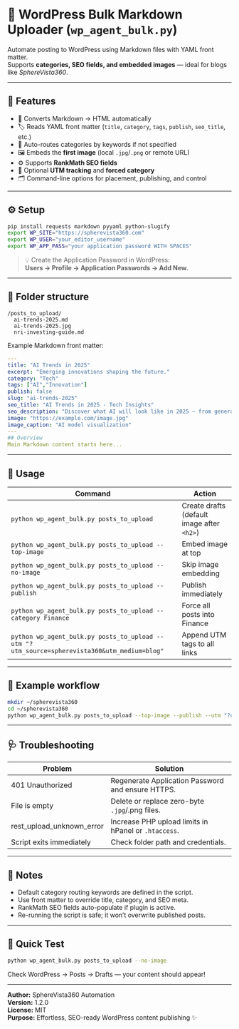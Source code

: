 # 📘 WordPress Bulk Markdown Uploader (`wp_agent_bulk.py`)

Automate posting to WordPress using Markdown files with YAML front matter.  
Supports **categories, SEO fields, and embedded images** — ideal for blogs like *SphereVista360*.

---

## 🚀 Features
- 📝 Converts Markdown → HTML automatically  
- 🏷️ Reads YAML front matter (`title`, `category`, `tags`, `publish`, `seo_title`, etc.)  
- 🧠 Auto-routes categories by keywords if not specified  
- 🖼️ Embeds the **first image** (local `.jpg`/`.png` or remote URL)  
- ⚙️ Supports **RankMath SEO fields**  
- 🔗 Optional **UTM tracking** and **forced category**  
- 🗂️ Command-line options for placement, publishing, and control

---

## ⚙️ Setup
```bash
pip install requests markdown pyyaml python-slugify
export WP_SITE="https://spherevista360.com"
export WP_USER="your_editor_username"
export WP_APP_PASS="your application password WITH SPACES"
```
> 💡 Create the Application Password in WordPress:  
> **Users → Profile → Application Passwords → Add New.**

---

## 📁 Folder structure
```
/posts_to_upload/
  ai-trends-2025.md
  ai-trends-2025.jpg
  nri-investing-guide.md
```
Example Markdown front matter:
```yaml
---
title: "AI Trends in 2025"
excerpt: "Emerging innovations shaping the future."
category: "Tech"
tags: ["AI","Innovation"]
publish: false
slug: "ai-trends-2025"
seo_title: "AI Trends in 2025 - Tech Insights"
seo_description: "Discover what AI will look like in 2025 — from generative tools to regulation."
image: "https://example.com/image.jpg"
image_caption: "AI model visualization"
---
## Overview
Main Markdown content starts here...
```

---

## 🧭 Usage

| Command | Action |
|----------|---------|
| `python wp_agent_bulk.py posts_to_upload` | Create drafts (default image after `<h2>`) |
| `python wp_agent_bulk.py posts_to_upload --top-image` | Embed image at top |
| `python wp_agent_bulk.py posts_to_upload --no-image` | Skip image embedding |
| `python wp_agent_bulk.py posts_to_upload --publish` | Publish immediately |
| `python wp_agent_bulk.py posts_to_upload --category Finance` | Force all posts into Finance |
| `python wp_agent_bulk.py posts_to_upload --utm "?utm_source=spherevista360&utm_medium=blog"` | Append UTM tags to all links |

---

## 🧩 Example workflow
```bash
mkdir ~/spherevista360
cd ~/spherevista360
python wp_agent_bulk.py posts_to_upload --top-image --publish --utm "?utm_source=spherevista360&utm_medium=blog"
```

---

## 🩺 Troubleshooting
| Problem | Solution |
|----------|-----------|
| 401 Unauthorized | Regenerate Application Password and ensure HTTPS. |
| File is empty | Delete or replace zero-byte `.jpg`/.png files. |
| rest_upload_unknown_error | Increase PHP upload limits in hPanel or `.htaccess`. |
| Script exits immediately | Check folder path and credentials. |

---

## 🧠 Notes
- Default category routing keywords are defined in the script.  
- Use front matter to override title, category, and SEO meta.  
- RankMath SEO fields auto-populate if plugin is active.  
- Re-running the script is safe; it won’t overwrite published posts.

---

## 🏁 Quick Test
```bash
python wp_agent_bulk.py posts_to_upload --no-image
```
Check WordPress → Posts → Drafts — your content should appear!

---

**Author:** SphereVista360 Automation  
**Version:** 1.2.0  
**License:** MIT  
**Purpose:** Effortless, SEO-ready WordPress content publishing ✨
